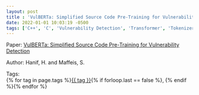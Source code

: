 ```yaml
---
layout: post
title : 'VulBERTa: Simplified Source Code Pre-Training for Vulnerability Detection'
date: 2022-01-01 10:03:19 -0500
tags: ['C++', 'C', 'Vulnerability Detection', 'Transformer', 'Tokenizer']
---
```

Paper: [VulBERTa: Simplified Source Code Pre-Training for Vulnerability Detection](https://ieeexplore-ieee-org.proxy.library.nd.edu/document/9892280)

Author: Hanif, H. and Maffeis, S.




 Tags:  
        <span>{% for tag in page.tags %}<a href="/tags/#{{ tag | slugify }}">{{ tag }}</a>{% if forloop.last == false %}, {% endif %}{% endfor %}</span>
